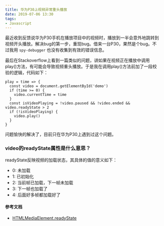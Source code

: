 ```yaml
---
title: 华为P30上视频异常重头播放
date: 2019-07-06 13:30
tags:
- Javascript
---
```


最近收到反馈说华为P30手机在播放项目中的视频时，播放到一半会意外地跳转到视频开头播放。解决bug的第一步，重现bug。借来一台P30，果然是个bug。不过我用 `spy-debugger` 也没有收集到有效的错误信息。

最后在Stackoverflow上看到一篇类似的问题，讲如果在视频正在播放中调用play()方法，有可能会导致视频重头播放。于是我在调用play()方法前加了一段校验的逻辑，代码如下：

```js{6}
play = time => {
  const video = document.getElementById('demo')
  if (time >= 0) {
    video.currentTime = time
  }
  const isVideoPlaying = !video.paused && !video.ended && video.readyState > 2
  if (!isVideoPlaying) {
    video.play()
  }
}
```

问题愉快的解决了，目前只在华为P30上遇到过这个问题。

### video的readyState属性是什么意思？

readyState反映视频的加载状态，其具体的值的意义如下：

- 0: 未加载
- 1: 已初始化
- 2: 当前帧已加载，下一帧未加载
- 3: 下一帧也加载了
- 4: 后面好多帧都加载好了

#### 参考文档

- [HTMLMediaElement.readyState](https://developer.mozilla.org/zh-CN/docs/Web/API/XMLHttpRequest/readyState)
